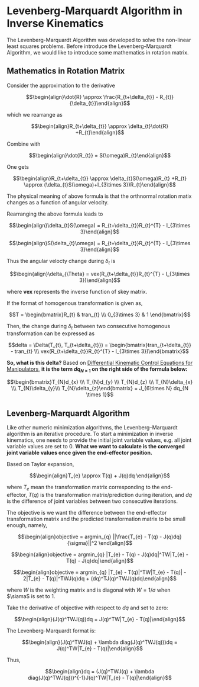 # Levenberg-Marquardt Algorithm in Inverse Kinematics

The Levenberg-Marquardt Algorithm was developed to solve the non-linear least squares problems. Before introduce the Levenberg-Marquardt Algorithm, we would like to introduce some mathematics in rotation matrix.

## Mathematics in Rotation Matrix

Consider the approximation to the derivative

$$\begin{align}\dot{R} \approx \frac{R_{t+\delta_{t}} - R_{t}}{\delta_{t}}\end{align}$$

which we rearrange as

$$\begin{align}R_{t+\delta_{t}} \approx \delta_{t}\dot{R} +R_{t}\end{align}$$

Combine with 

$$\begin{align}\dot{R_{t}} = S(\omega)R_{t}\end{align}$$

One gets

$$\begin{align}R_{t+\delta_{t}} \approx \delta_{t}S(\omega)R_{t} +R_{t} \approx (\delta_{t}S(\omega)+I_{3\times 3})R_{t}\end{align}$$

The physical meaning of above formula is that the orthnormal rotation matix changes as a function of angular velocity.

Rearranging the above formula leads to

$$\begin{align}\delta_{t}S(\omega) = R_{t+\delta_{t}}R_{t}^{T} - I_{3\times 3}\end{align}$$

$$\begin{align}S(\delta_{t}\omega) = R_{t+\delta_{t}}R_{t}^{T} - I_{3\times 3}\end{align}$$

Thus the angular velocty change during $\delta_{t}$ is 

$$\begin{align}\delta_{\Theta} = vex(R_{t+\delta_{t}}R_{t}^{T} - I_{3\times 3})\end{align}$$

where **vex** represents the inverse function of skey matrix.

If the format of homogenous transformation is given as, 

$$T = \begin{bmatrix}R_{t} & tran_{t} \\\ 0_{3\times 3} & 1 \end{bmatrix}$$

Then, the change during $\delta_{t}$ between two consecutive homogenous transformation can be expressed as

$$delta = \Delta(T_{t}, T_{t+\delta_{t}}) = \begin{bmatrix}tran_{t+\delta_{t}} - tran_{t} \\\ vex(R_{t+\delta_{t}}R_{t}^{T} - I_{3\times 3})\end{bmatrix}$$

**So, what is this delta?** Based on [Differential Kinematic Control Equations for Manipulators](https://github.com/colin-zgf/Robotics-Modeling-and-Control/blob/master/Differential_Kinematic_Control_Equations_for_Manipulators.md), **it is the term $dq_{N \times 1}$ on the right side of the formula below:**

$$\begin{bmatrix}T_{N}d_{x} \\\ T_{N}d_{y} \\\ T_{N}d_{z} \\\ T_{N}\delta_{x} \\\ T_{N}\delta_{y}\\\ T_{N}\delta_{z}\end{bmatrix} = J_{6\times N} dq_{N \times 1}$$

## Levenberg-Marquardt Algorithm

Like other numeric minimization algorithms, the Levenberg–Marquardt algorithm is an iterative procedure. To start a minimization in inverse kinematics, one needs to provide the initial joint variable values, e.g. all joint variable values are set to 0. **What we want to calculate is the converged joint variable values once given the end-effector position.** 

Based on Taylor expansion,

$$\begin{align}T_{e} \approx T(q) + J(q)dq \end{align}$$

where $T_e$ mean the transformation matrix corresponding to the end-effector, $T(q)$ is the transformation matrix/prediction during iteration, and $dq$ is the difference of joint variables between two consecutive iterations.

The objective is we want the difference between the end-effector transformation matrix and the predicted transformation matrix to be small enough, namely,

$$\begin{align}objective = argmin_{q} ||\frac{T_{e} - T(q) - J(q)dq}{\sigma}||^2 \end{align}$$ 

$$\begin{align}objective = argmin_{q} |T_{e} - T(q) - J(q)dq|^TW|T_{e} - T(q) - J(q)dq|\end{align}$$ 

$$\begin{align}objective = argmin_{q} |T_{e} - T(q)|^TW|T_{e} - T(q)| - 2|T_{e} - T(q)|^TWJ(q)dq + (dq)^TJ(q)^TWJ(q)dq\end{align}$$

where $W$ is the weighting matrix and is diagonal with $W = 1/\sigma$ when $\siama$ is set to 1. 

Take the derivative of objective with respect to $dq$ and set to zero:

$$\begin{align}(J(q)^TWJ(q))dq = J(q)^TW|T_{e} - T(q)|\end{align}$$

The Levenberg-Marquardt format is:

$$\begin{align}(J(q)^TWJ(q) + \lambda diag(J(q)^TWJ(q)))dq = J(q)^TW|T_{e} - T(q)|\end{align}$$

Thus, 

$$\begin{align}dq = (J(q)^TWJ(q) + \lambda diag(J(q)^TWJ(q)))^{-1}J(q)^TW|T_{e} - T(q)|\end{align}$$
